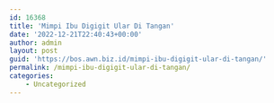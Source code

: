 ```yaml
---
id: 16368
title: 'Mimpi Ibu Digigit Ular Di Tangan'
date: '2022-12-21T22:40:43+00:00'
author: admin
layout: post
guid: 'https://bos.awn.biz.id/mimpi-ibu-digigit-ular-di-tangan/'
permalink: /mimpi-ibu-digigit-ular-di-tangan/
categories:
    - Uncategorized
---
```


